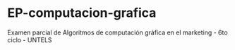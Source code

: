 # EP-computacion-grafica
Examen parcial de Algoritmos de computación gráfica en el marketing - 6to ciclo - UNTELS

